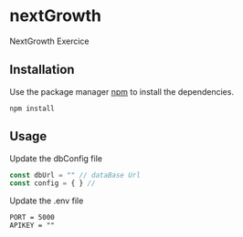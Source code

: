 # nextGrowth
NextGrowth Exercice 

## Installation

Use the package manager [npm](https://www.npmjs.com/) to install the dependencies.

```npm
npm install
```

## Usage
Update the dbConfig file 
```js
const dbUrl = "" // dataBase Url
const config = { } //
```


Update the .env file 
```env
PORT = 5000
APIKEY = ""
```
